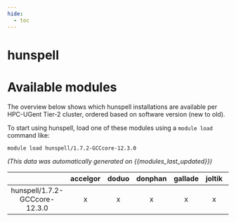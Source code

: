 ```yaml
---
hide:
  - toc
---
```


hunspell
========

# Available modules


The overview below shows which hunspell installations are available per HPC-UGent Tier-2 cluster, ordered based on software version (new to old).

To start using hunspell, load one of these modules using a `module load` command like:

```shell
module load hunspell/1.7.2-GCCcore-12.3.0
```

*(This data was automatically generated on {{modules_last_updated}})*  

| |accelgor|doduo|donphan|gallade|joltik|shinx|
| :---: | :---: | :---: | :---: | :---: | :---: | :---: |
|hunspell/1.7.2-GCCcore-12.3.0|x|x|x|x|x|x|
